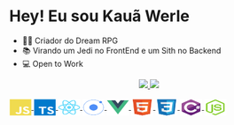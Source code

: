 # Hey! Eu sou Kauã Werle

- 🧑‍💻 Criador do Dream RPG
- 📚 Virando um Jedi no FrontEnd e um Sith no Backend 
- 💻 Open to Work

<div align="center">
  <a href="https://github.com/kauawerle">
  <img height="180em" src="https://github-readme-stats.vercel.app/api?username=kauawerle&show_icons=true&theme=midnight-purple&include_all_commits=true&count_private=true"/>
  <img height="180em" src="https://github-readme-stats.vercel.app/api/top-langs/?username=kauawerle&layout=compact&langs_count=7&theme=dark"/>
</div>
<div style="display: inline_block"><br>
  <img align="center" alt="Kaua-Js" height="30" width="40" src="https://raw.githubusercontent.com/devicons/devicon/master/icons/javascript/javascript-plain.svg">
  <img align="center" alt="Kaua-Ts" height="30" width="40" src="https://raw.githubusercontent.com/devicons/devicon/master/icons/typescript/typescript-plain.svg">
  <img align="center" alt="Kaua-React" height="30" width="40" src="https://raw.githubusercontent.com/devicons/devicon/master/icons/react/react-original.svg">
  <img align="center" alt="Kaua-Ionic" height="30" width="40" src="https://raw.githubusercontent.com/devicons/devicon/master/icons/ionic/ionic-original.svg">
  <img align="center" alt="Kaua-Vue" height="30" width="40" src="https://raw.githubusercontent.com/devicons/devicon/master/icons/vuejs/vuejs-original.svg">
  <img align="center" alt="Kaua-HTML" height="30" width="40" src="https://raw.githubusercontent.com/devicons/devicon/master/icons/html5/html5-original.svg">
  <img align="center" alt="Kaua-CSS" height="30" width="40" src="https://raw.githubusercontent.com/devicons/devicon/master/icons/css3/css3-original.svg">
  <img align="center" alt="Kaua-Csharp" height="30" width="40" src="https://raw.githubusercontent.com/devicons/devicon/master/icons/csharp/csharp-original.svg">
  <img align="center" alt="Kaua-NodeJs" height="30" width="40" src="https://raw.githubusercontent.com/devicons/devicon/master/icons/nodejs/nodejs-original.svg">
</div>
